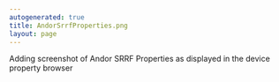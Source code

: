 ```yaml
---
autogenerated: true
title: AndorSrrfProperties.png
layout: page
---
```


Adding screenshot of Andor SRRF Properties as displayed in the device
property browser
